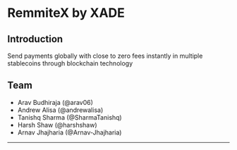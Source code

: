 # RemmiteX by XADE

## Introduction

Send payments globally with close to zero fees instantly in multiple stablecoins through blockchain technology

## Team 

- Arav Budhiraja (@arav06)
- Andrew Alisa (@andrewalisa)
- Tanishq Sharma (@SharmaTanishq)
- Harsh Shaw (@harshshaw)
- Arnav Jhajharia (@Arnav-Jhajharia)

***
